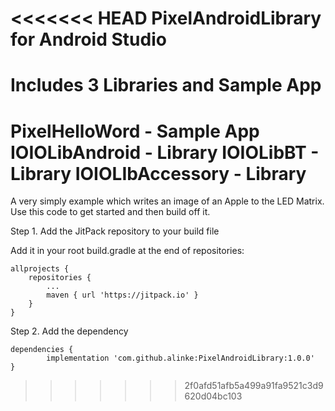 <<<<<<< HEAD
PixelAndroidLibrary for Android Studio
==========

Includes 3 Libraries and Sample App
=======
PixelHelloWord - Sample App
IOIOLibAndroid - Library
IOIOLibBT - Library
IOIOLIbAccessory - Library
==============

A very simply example which writes an image of an Apple to the LED Matrix. Use this code to get started and then build off it.

Step 1. Add the JitPack repository to your build file

Add it in your root build.gradle at the end of repositories:

	allprojects {
		repositories {
			...
			maven { url 'https://jitpack.io' }
		}
	}

  Step 2. Add the dependency

	dependencies {
	        implementation 'com.github.alinke:PixelAndroidLibrary:1.0.0'
	}
>>>>>>> 2f0afd51afb5a499a91fa9521c3d9620d04bc103
